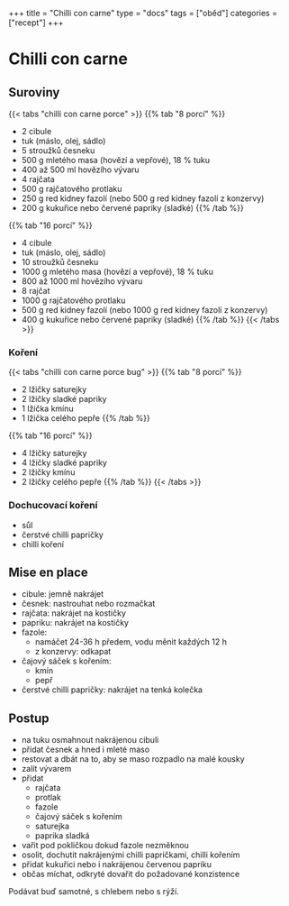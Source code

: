 +++
title = "Chilli con carne"
type = "docs"
tags = ["oběd"]
categories = ["recept"]
+++

# Chilli con carne

## Suroviny

{{< tabs "chilli con carne porce" >}}
{{% tab "8 porcí" %}}
- 2 cibule
- tuk (máslo, olej, sádlo)
- 5 stroužků česneku
- 500 g mletého masa (hovězí a vepřové), 18 % tuku
- 400 až 500 ml hovězího vývaru
- 4 rajčata
- 500 g rajčatového protlaku
- 250 g red kidney fazolí (nebo 500 g red kidney fazolí z konzervy)
- 200 g kukuřice nebo červené papriky (sladké)
{{% /tab %}}

{{% tab "16 porcí" %}}
- 4 cibule
- tuk (máslo, olej, sádlo)
- 10 stroužků česneku
- 1000 g mletého masa (hovězí a vepřové), 18 % tuku
- 800 až 1000 ml hovězího vývaru
- 8 rajčat
- 1000 g rajčatového protlaku
- 500 g red kidney fazolí (nebo 1000 g red kidney fazolí z konzervy)
- 400 g kukuřice nebo červené papriky (sladké)
{{% /tab %}}
{{< /tabs >}}

### Koření

{{< tabs "chilli con carne porce bug" >}}
{{% tab "8 porcí" %}}
- 2 lžičky saturejky
- 2 lžičky sladké papriky
- 1 lžička kmínu
- 1 lžička celého pepře
{{% /tab %}}

{{% tab "16 porcí" %}}
- 4 lžičky saturejky
- 4 lžičky sladké papriky
- 2 lžičky kmínu
- 2 lžičky celého pepře
{{% /tab %}}
{{< /tabs >}}

### Dochucovací koření

- sůl
- čerstvé chilli papričky
- chilli koření

## Mise en place

- cibule: jemně nakrájet
- česnek: nastrouhat nebo rozmačkat
- rajčata: nakrájet na kostičky
- papriku: nakrájet na kostičky
- fazole:
    - namáčet 24-36 h předem, vodu měnit každých 12 h
    - z konzervy: odkapat
- čajový sáček s kořením:
    - kmín
    - pepř
- čerstvé chilli papričky: nakrájet na tenká kolečka

## Postup

- na tuku osmahnout nakrájenou cibuli
- přidat česnek a hned i mleté maso
- restovat a dbát na to, aby se maso rozpadlo na malé kousky
- zalít vývarem
- přidat
    - rajčata
    - protlak
    - fazole
    - čajový sáček s kořením
    - saturejka
    - paprika sladká
- vařit pod pokličkou dokud fazole nezměknou
- osolit, dochutit nakrájenými chilli papričkami, chilli kořením
- přidat kukuřici nebo i nakrájenou červenou papriku
- občas míchat, odkryté dovařit do požadované konzistence

Podávat buď samotné, s chlebem nebo s rýží.

